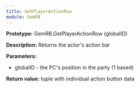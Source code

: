 ```yaml
---
title: GetPlayerActionRow
module: GemRB
---
```


**Prototype:** GemRB.GetPlayerActionRow (globalID)

**Description:** Returns the actor's action bar

**Parameters:**
  * globalID - the PC's position in the party (1 based)

**Return value:** tuple with individual action button data

